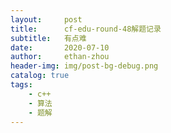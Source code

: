 ```yaml
---
layout:     post
title:      cf-edu-round-48解题记录
subtitle:   有点难
date:       2020-07-10
author:     ethan-zhou
header-img: img/post-bg-debug.png
catalog: true
tags:
    - c++
    - 算法
    - 题解
---
```


<!--stackedit_data:
eyJoaXN0b3J5IjpbODM2NjExMTc5XX0=
-->